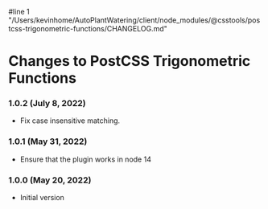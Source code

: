 #line 1 "/Users/kevinhome/AutoPlantWatering/client/node_modules/@csstools/postcss-trigonometric-functions/CHANGELOG.md"
# Changes to PostCSS Trigonometric Functions

### 1.0.2 (July 8, 2022)

- Fix case insensitive matching.

### 1.0.1 (May 31, 2022)

- Ensure that the plugin works in node 14

### 1.0.0 (May 20, 2022)

- Initial version

